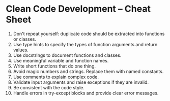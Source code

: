 # Clean Code Development – Cheat Sheet

1. Don't repeat yourself: duplicate code should be extracted into functions or classes.
2. Use type hints to specify the types of function arguments and return values.
3. Use docstrings to document functions and classes.
4. Use meaningful variable and function names.
5. Write short functions that do one thing.
6. Avoid magic numbers and strings. Replace them with named constants.
7. Use comments to explain complex code.
8. Validate input arguments and raise exceptions if they are invalid.
9. Be consistent with the code style.
10. Handle errors in try-except blocks and provide clear error messages.
